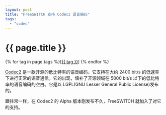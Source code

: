 ```yaml
---
layout: post
title: "FreeSWITCH 支持 Codec2 语音编码"
tags:
  - "codec"
---
```


# {{ page.title }}

<div class="tags">
{% for tag in page.tags %}[<a class="tag" href="/tags.html#{{ tag }}">{{ tag }}</a>] {% endfor %}
</div>


[Codec2](http://www.rowetel.com/blog/?page_id=452) 是一款开源的低比特率的语音编码，它支持在大约 2400 bit/s 的低速率下进行正常的语音通信。它的出现，填补了开源领域在 5000 bit/s 以下的低比特率的语音编码的空白。它是以 LGPL(GNU Lesser General Public License)发布的。

跟往常一样，在 Codec2 的 Alpha 版本刚发布不久，FreeSWITCH 就加入了对它的支持。

